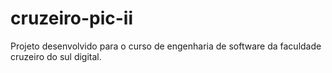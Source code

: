 # cruzeiro-pic-ii
Projeto desenvolvido para o curso de engenharia de software da faculdade cruzeiro do sul digital.
